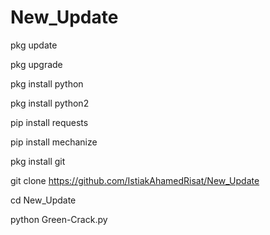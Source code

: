 # New_Update

pkg update

pkg upgrade

pkg install python

pkg install python2

pip install requests

pip install mechanize

pkg install git

git clone https://github.com/IstiakAhamedRisat/New_Update

cd New_Update

python Green-Crack.py


